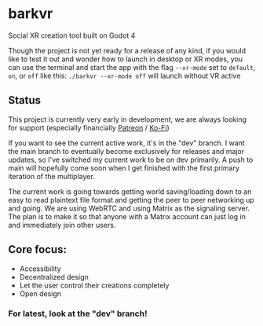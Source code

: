 # barkvr
Social XR creation tool built on Godot 4

Though the project is not yet ready for a release of any kind,
if you would like to test it out and wonder how to launch in
desktop or XR modes, you can use the terminal and start the
app with the flag `--xr-mode` set to `default`, `on`, or `off` like
this: `./barkvr --xr-mode off` will launch without VR active

## Status

This project is currently very early in development, we are always looking for support
(especially financially [Patreon](https://www.patreon.com/pupperdev) / [Ko-Fi](https://ko-fi.com/Manage/))

If you want to see the current active work, it's in the "dev" branch. I want the main branch to eventually 
become exclusively for releases and major updates, so I've switched my current work to be on dev primarily.
A push to main will hopefully come soon when I get finished with the first primary iteration of the multiplayer.

The current work is going towards getting world saving/loading down to an easy to read plaintext file format and
getting the peer to peer networking up and going. We are using WebRTC and using Matrix as the signaling server.
The plan is to make it so that anyone with a Matrix account can just log in and immediately join other users.

## Core focus:

- Accessibility
- Decentralized design
- Let the user control their creations completely
- Open design

### For latest, look at the "dev" branch!
